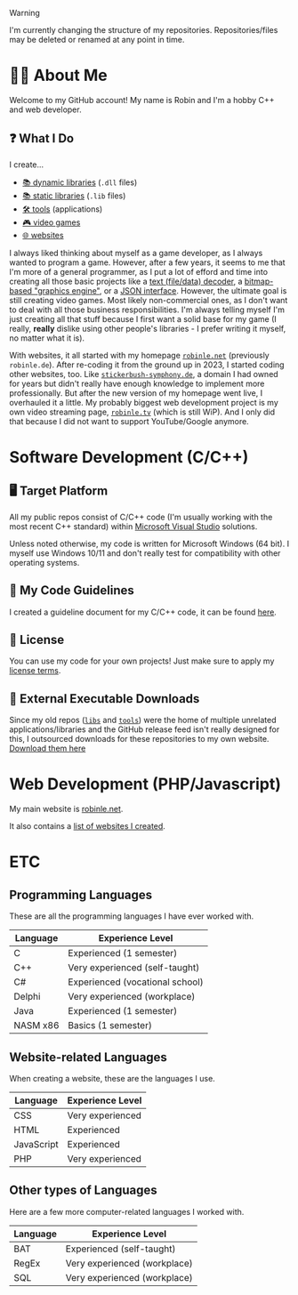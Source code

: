 > [!WARNING]
> I'm currently changing the structure of my repositories.
> Repositories/files may be deleted or renamed at any point in time.

# 🙋‍♂️ About Me
Welcome to my GitHub account! My name is Robin and I'm a hobby C++ and web developer.

## ❓ What I Do
I create...
* [📚 dynamic libraries](https://github.com/stars/RobinLe1402/lists/dynamic-libraries) (`.dll` files)
* [📚 static libraries](https://github.com/stars/RobinLe1402/lists/static-libraries) (`.lib` files)
* [🛠️ tools](https://github.com/stars/RobinLe1402/lists/tools) (applications)
* [🎮 video games](https://github.com/stars/RobinLe1402/lists/games)
* [🌐 websites](https://github.com/stars/RobinLe1402/lists/websites)

I always liked thinking about myself as a game developer, as I always wanted to program a game.
However, after a few years, it seems to me that I'm more of a general programmer, as I put a lot of
efford and time into creating all those basic projects like a
[text (file/data) decoder](https://rle.sh/git/rlText), a
[bitmap-based "graphics engine"](https://rle.sh/git/rlPixelWindow), or a
[JSON interface](https://rle.sh/git/rlJSON).
However, the ultimate goal is still creating video games. Most likely non-commercial ones, as I
don't want to deal with all those business responsibilities. I'm always telling myself I'm just
creating all that stuff because I first want a solid base for my game (I really, **really** dislike
using other people's libraries - I prefer writing it myself, no matter what it is).

With websites, it all started with my homepage [`robinle.net`](https://www.robinle.net)
(previously `robinle.de`). After re-coding it from the ground up in 2023, I started coding other
websites, too. Like [`stickerbush-symphony.de`](https://www.stickerbush-symphony.de), a domain I had
owned for years but didn't really have enough knowledge to implement more professionally. But after
the new version of my homepage went live, I overhauled it a little.
My probably biggest web development project is my own video streaming page,
[`robinle.tv`](https://www.robinle.tv) (which is still WiP). And I only did that because I did not
want to support YouTube/Google anymore.





# Software Development (C/C++)

## 🖥 Target Platform
All my public repos consist of C/C++ code (I'm usually working with the most recent C++ standard)
within [Microsoft Visual Studio](https://www.visualstudio.com) solutions.

Unless noted otherwise, my code is written for Microsoft Windows (64 bit). I myself use Windows
10/11 and don't really test for compatibility with other operating systems.


## 📄 My Code Guidelines
I created a guideline document for my C/C++ code, it can be found [here](/CodeGuidelines.md).


## 🤝 License
You can use my code for your own projects! Just make sure to apply my
[license terms](LicenseInfo.md).


## 💾 External Executable Downloads
Since my old repos ([`libs`](https://rle.sh/git/libs) and [`tools`](https://rle.sh/git/tools)) were the home of multiple unrelated applications/libraries
and the GitHub release
feed isn't really designed for this, I outsourced downloads for these repositories to my own website.
[Download them here](https://download.robinle.net/github)





# Web Development (PHP/Javascript)
My main website is [robinle.net](https://www.robinle.net).

It also contains a [list of websites I created](https://www.robinle.net/websites).





# ETC

## Programming Languages
These are all the programming languages I have ever worked with.

| Language | Experience Level                |
|----------|---------------------------------|
| C        | Experienced (1 semester)        |
| C++      | Very experienced (self-taught)  |
| C#       | Experienced (vocational school) |
| Delphi   | Very experienced (workplace)    |
| Java     | Experienced (1 semester)        |
| NASM x86 | Basics (1 semester)             |


## Website-related Languages
When creating a website, these are the languages I use.


| Language   | Experience Level |
|------------|------------------|
| CSS        | Very experienced |
| HTML       | Experienced      |
| JavaScript | Experienced      |
| PHP        | Very experienced |


## Other types of Languages
Here are a few more computer-related languages I worked with.

| Language | Experience Level             |
|----------|------------------------------|
| BAT      | Experienced (self-taught)    |
| RegEx    | Very experienced (workplace) |
| SQL      | Very experienced (workplace) |
